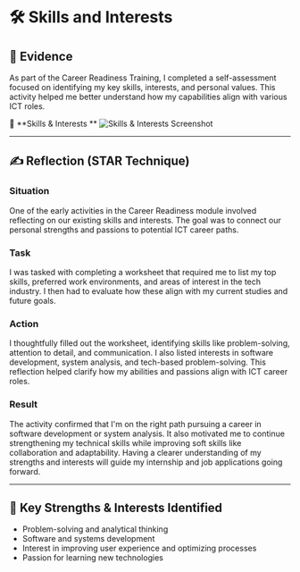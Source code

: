 # 🛠️ Skills and Interests

## 🧾 Evidence

As part of the Career Readiness Training, I completed a self-assessment focused on identifying my key skills, interests, and personal values. This activity helped me better understand how my capabilities align with various ICT roles.

📄 **Skills & Interests ** 
![Skills & Interests Screenshot](../assets/skills-interests.png) 

---

## ✍️ Reflection (STAR Technique)

### **Situation**  
One of the early activities in the Career Readiness module involved reflecting on our existing skills and interests. The goal was to connect our personal strengths and passions to potential ICT career paths.

### **Task**  
I was tasked with completing a worksheet that required me to list my top skills, preferred work environments, and areas of interest in the tech industry. I then had to evaluate how these align with my current studies and future goals.

### **Action**  
I thoughtfully filled out the worksheet, identifying skills like problem-solving, attention to detail, and communication. I also listed interests in software development, system analysis, and tech-based problem-solving. This reflection helped clarify how my abilities and passions align with ICT career roles.

### **Result**  
The activity confirmed that I'm on the right path pursuing a career in software development or system analysis. It also motivated me to continue strengthening my technical skills while improving soft skills like collaboration and adaptability. Having a clearer understanding of my strengths and interests will guide my internship and job applications going forward.

---

## 🔑 Key Strengths & Interests Identified
- Problem-solving and analytical thinking  
- Software and systems development  
- Interest in improving user experience and optimizing processes  
- Passion for learning new technologies

